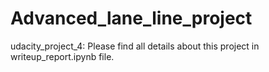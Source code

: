 # Advanced_lane_line_project
udacity_project_4:
Please find all details about this project in writeup_report.ipynb file.
